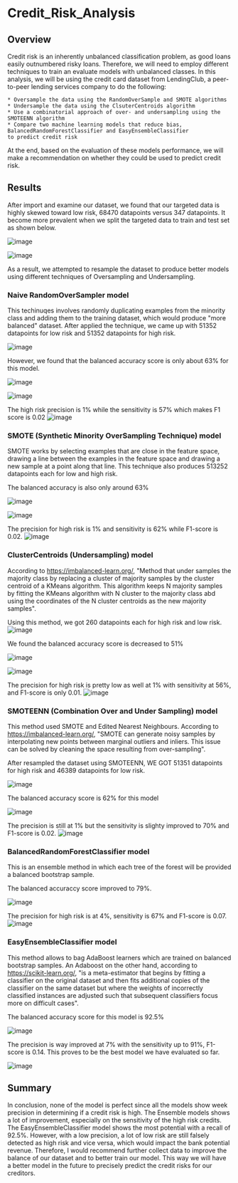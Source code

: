 # Credit_Risk_Analysis

## Overview
Credit risk is an inherently unbalanced classification problem, as good loans easily outnumbered risky loans. Therefore, we will need to employ different techniques to train an evaluate models with unbalanced classes. In this analysis, we will be using the credit card dataset from LendingClub, a peer-to-peer lending services company to do the following:

    * Oversample the data using the RandomOverSample and SMOTE algorithms
    * Undersample the data using the ClsuterCentroids algorithm
    * Use a combinatorial approach of over- and undersampling using the SMOTEENN algorithm
    * Compare two machine learning models that reduce bias, BalancedRandomForestClassifier and EasyEnsembleClassifier
    to predict credit risk
    
At the end, based on the evaluation of these models performance, we will make a recommendation on whether they could be used to predict credit risk.    

## Results

After import and examine our dataset, we found that our targeted data is highly skewed toward low risk, 68470 datapoints versus 347 datapoints. It become more prevalent when we split the targeted data to train and test set as shown below.

![image](https://user-images.githubusercontent.com/114631804/228913423-07c6f4cb-a51e-4723-93b6-c985ce5921f4.png)

![image](https://user-images.githubusercontent.com/114631804/228914817-f3abc41b-5192-4e52-bf02-ea084943af6d.png)

As a result, we attempted to resample the dataset to produce better models using different techniques of Oversampling and Undersampling.

### Naive RandomOverSampler model
This techinuqes involves randomly duplicating examples from the minority class and adding them to the training dataset, which would produce "more balanced" dataset. After applied the technique, we came up with 51352 datapoints for low risk and 51352 datapoints for high risk.

![image](https://user-images.githubusercontent.com/114631804/228916591-f7a29af8-bf47-458d-80f0-8e28847a0c9f.png)

However, we found that the balanced accuracy score is only about 63% for this model.

![image](https://user-images.githubusercontent.com/114631804/228739596-66cc1e59-5b69-45fb-ad73-70e6ba0b4bc5.png)

![image](https://user-images.githubusercontent.com/114631804/228739917-2bde3069-be6a-4a80-8c2b-3d0fe0b7ade4.png)

The high risk precision is 1% while the sensitivity is 57% which makes F1 score is 0.02
![image](https://user-images.githubusercontent.com/114631804/228739978-f9999563-35d6-4d85-a4a8-86a137e66c64.png)


### SMOTE (Synthetic Minority OverSampling Technique) model
SMOTE works by selecting examples that are close in the feature space, drawing a line between the examples in the feature space and drawing a new sample at a point along that line. This technique also produces 513252 datapoints each for low and high risk.

The balanced accuracy is also only around 63%

![image](https://user-images.githubusercontent.com/114631804/228740255-fe08c879-df07-4dee-9bb4-6520d89de12a.png)

![image](https://user-images.githubusercontent.com/114631804/228740364-afb6e33c-2a2c-4859-9fe0-00ce1b821d70.png)

The precision for high risk is 1% and sensitivity is 62% while F1-score is 0.02.
![image](https://user-images.githubusercontent.com/114631804/228740411-911a5b9c-5fde-4c59-b9ad-fcbfde98293f.png)

### ClusterCentroids (Undersampling) model

According to https://imbalanced-learn.org/, "Method that under samples the majority class by replacing a cluster of majority samples by the cluster centroid of a KMeans algorithm. This algorithm keeps N majority samples by fitting the KMeans algorithm with N cluster to the majority class abd using the coordinates of the N cluster centroids as the new majority samples".

Using this method, we got 260 datapoints each for high risk and low risk.
![image](https://user-images.githubusercontent.com/114631804/228928143-545c5967-987c-44bb-8edf-7d607a87a80f.png)

We found the balanced accuracy score is decreased to 51%

![image](https://user-images.githubusercontent.com/114631804/228740492-bb4ce38c-a37b-4d7b-a9ce-8a12c4e85dd7.png)

![image](https://user-images.githubusercontent.com/114631804/228740541-3e2f0ad0-9f9e-4eae-987c-9b9059e7c1c1.png)

The precision for high risk is pretty low as well at 1% with sensitivity at 56%, and F1-score is only 0.01.
![image](https://user-images.githubusercontent.com/114631804/228740607-d0deb173-b2ed-4215-90a0-f4a62bf3ad38.png)

### SMOTEENN (Combination Over and Under Sampling) model
This method used SMOTE and Edited Nearest Neighbours. According to https://imbalanced-learn.org/, "SMOTE can generate noisy samples by interpolating new points between marginal outliers and inliers. This issue can be solved by cleaning the space resulting from over-sampling".

After resampled the dataset using SMOTEENN, WE GOT 51351 datapoints for high risk and 46389 datapoints for low risk.

![image](https://user-images.githubusercontent.com/114631804/228932072-c7074bca-bd6e-493c-85fb-8a79b949d356.png)

The balanced accuracy score is 62% for this model

![image](https://user-images.githubusercontent.com/114631804/228907762-057b4c66-c59d-48a0-8918-3ee1f9c61819.png)

The precision is still at 1% but the sensitivity is slighty improved to 70% and F1-score is 0.02.
![image](https://user-images.githubusercontent.com/114631804/228907945-258902fc-e11d-44a3-ac28-6a0ed089b836.png)

### BalancedRandomForestClassifier model
This is an ensemble method in which each tree of the forest will be provided a balanced bootstrap sample.

The balanced accuraccy score improved to 79%.

![image](https://user-images.githubusercontent.com/114631804/228937356-2bcb8022-ef42-446c-bd68-a810032d4458.png)

The precision for high risk is at 4%, sensitivity is 67% and F1-score is 0.07.
![image](https://user-images.githubusercontent.com/114631804/228937705-9ee3ff2e-246b-4f89-be90-196b5056f77f.png)

### EasyEnsembleClassifier model
This method allows to bag AdaBoost learners which are trained on balanced bootstrap samples. An Adaboost on the other hand, according to https://scikit-learn.org/, "is a meta-estimator that begins by fitting a classifier on the original dataset and then fits additional copies of the classifier on the same dataset but where the weights of incorrectly classified instances are adjusted such that subsequent classifiers focus more on difficult cases".

The balanced accuracy score for this model is 92.5%

![image](https://user-images.githubusercontent.com/114631804/228940816-36cb435a-1a66-4d49-bd3c-185eed0f1977.png)

The precision is way improved at 7% with the sensitivity up to 91%, F1-score is 0.14.
This proves to be the best model we have evaluated so far.

![image](https://user-images.githubusercontent.com/114631804/228941255-e996383b-d46f-4de1-a904-32b3813a35c1.png)

## Summary

In conclusion, none of the model is perfect since all the models show week precision in determining  if a credit risk is high. The Ensemble models shows a lot of improvement, especially on the sensitivity of the high risk credits. The EasyEnsembleClassifier model shows the most potential with a recall of 92.5%. However, with a low precision, a lot of low risk are still falsely detected as high risk and vice versa, which would impact the bank potential revenue. Therefore, I would recommend further collect data to improve the balance of our dataset and to better train our model. This way we will have a better model in the future to precisely predict the credit risks for our creditors.

